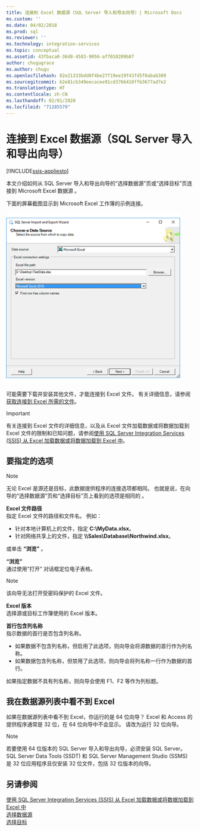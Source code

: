 ```yaml
---
title: 连接到 Excel 数据源（SQL Server 导入和导出向导）| Microsoft Docs
ms.custom: ''
ms.date: 04/02/2018
ms.prod: sql
ms.reviewer: ''
ms.technology: integration-services
ms.topic: conceptual
ms.assetid: 43fbaca0-36d8-4583-9056-af7010209b87
author: chugugrace
ms.author: chugu
ms.openlocfilehash: 82e21333bdd0f4be27f19ee19f43fd5f0abab309
ms.sourcegitcommit: b2e81cb349eecacee91cd3766410ffb3677ad7e2
ms.translationtype: HT
ms.contentlocale: zh-CN
ms.lasthandoff: 02/01/2020
ms.locfileid: "71285579"
---
```

# <a name="connect-to-an-excel-data-source-sql-server-import-and-export-wizard"></a>连接到 Excel 数据源（SQL Server 导入和导出向导）

[!INCLUDE[ssis-appliesto](../../includes/ssis-appliesto-ssvrpluslinux-asdb-asdw-xxx.md)]


本文介绍如何从 SQL Server 导入和导出向导的“选择数据源”页或“选择目标”页连接到 Microsoft Excel 数据源    。

下面的屏幕截图显示到 Microsoft Excel 工作簿的示例连接。

![Excel 连接](../../integration-services/import-export-data/media/excel-connection.png) 

可能需要下载并安装其他文件，才能连接到 Excel 文件。 有关详细信息，请参阅[获取连接到 Excel 所需的文件](../load-data-to-from-excel-with-ssis.md#files-you-need)。

> [!IMPORTANT]
> 有关连接到 Excel 文件的详细信息，以及从 Excel 文件加载数据或将数据加载到 Excel 文件的限制和已知问题，请参阅[使用 SQL Server Integration Services (SSIS) 从 Excel 加载数据或将数据加载到 Excel 中](../load-data-to-from-excel-with-ssis.md)。

## <a name="options-to-specify"></a>要指定的选项

> [!NOTE]
> 无论 Excel 是源还是目标，此数据提供程序的连接选项都相同。 也就是说，在向导的“选择数据源”页和“选择目标”页上看到的选项是相同的   。

**Excel 文件路径**  
 指定 Excel 文件的路径和文件名。 例如：
-   针对本地计算机上的文件，指定 **C:\\MyData.xlsx**。
-   针对网络共享上的文件，指定 **\\\\Sales\\Database\\Northwind.xlsx**。

或单击 **“浏览”** 。  
  
 **“浏览”**  
 通过使用“打开”  对话框定位电子表格。  

> [!NOTE]
> 该向导无法打开受密码保护的 Excel 文件。

 **Excel 版本**  
选择源或目标工作簿使用的 Excel 版本。

**首行包含列名称**  
指示数据的首行是否包含列名称。
-   如果数据不包含列名称，但启用了此选项，则向导会将源数据的首行作为列名称。
-   如果数据包含列名称，但禁用了此选项，则向导会将列名称一行作为数据的首行。

如果指定数据不具有列名称，则向导会使用 F1、F2 等作为列标题。

## <a name="i-dont-see-excel-in-the-list-of-data-sources"></a>我在数据源列表中看不到 Excel
如果在数据源列表中看不到 Excel，你运行的是 64 位向导？ Excel 和 Access 的提供程序通常是 32 位，在 64 位向导中不会显示。 请改为运行 32 位向导。

> [!NOTE]
> 若要使用 64 位版本的 SQL Server 导入和导出向导，必须安装 SQL Server。 SQL Server Data Tools (SSDT) 和 SQL Server Management Studio (SSMS) 是 32 位应用程序且仅安装 32 位文件，包括 32 位版本的向导。

## <a name="see-also"></a>另请参阅
[使用 SQL Server Integration Services (SSIS) 从 Excel 加载数据或将数据加载到 Excel 中](../load-data-to-from-excel-with-ssis.md)  
[选择数据源](../../integration-services/import-export-data/choose-a-data-source-sql-server-import-and-export-wizard.md)  
[选择目标](../../integration-services/import-export-data/choose-a-destination-sql-server-import-and-export-wizard.md)

